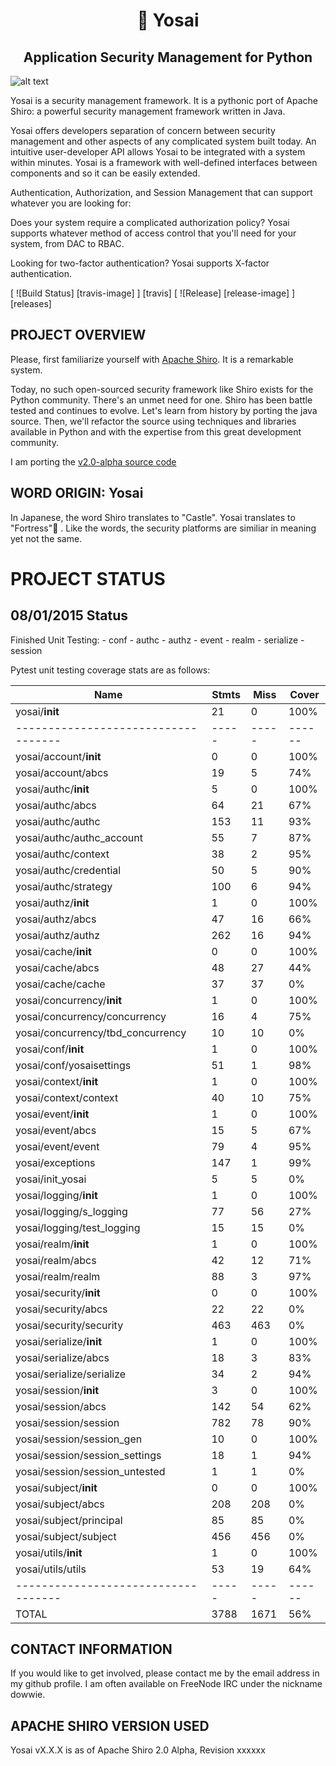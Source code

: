 <h1 align=center>🏯 Yosai</h1>
<h2 align=center>Application Security Management for Python</h2>

![alt text](http://i.imgur.com/QDhDfKN.jpg "Yosai 🏯 ")

Yosai is a security management framework.  It is a pythonic port of Apache Shiro: a powerful security management framework written in Java.

Yosai offers developers separation of concern between security management and other aspects of any complicated system built today.  An intuitive user-developer API allows Yosai to be integrated with a system within minutes.  Yosai is a framework with well-defined interfaces between components and so it can be easily extended.

Authentication, Authorization, and Session Management that can support whatever you are looking for:

Does your system require a complicated authorization policy? Yosai supports whatever method of access control that you'll need for your system, from DAC to RBAC.

Looking for two-factor authentication?  Yosai supports X-factor authentication.

[ ![Build Status] [travis-image] ] [travis]
[ ![Release] [release-image] ] [releases]


PROJECT OVERVIEW
-----------------------------------------------------------------------
Please, first familiarize yourself with [Apache Shiro](http://shiro.apache.org/).  It is a remarkable system.

Today, no such open-sourced security framework like Shiro exists for the Python community.  There's an unmet need for one.  Shiro has been battle tested and continues to evolve.  Let's learn from history by porting the java source.  Then, we'll refactor the source using techniques and libraries available in Python and with the expertise from this great development community.

I am porting the [v2.0-alpha source code](http://svn.apache.org/repos/asf/shiro/branches/2.0-api-design-changes/)


WORD ORIGIN:  Yosai
-----------------------------------------------------------------------
In Japanese, the word Shiro translates to "Castle".  Yosai translates to "Fortress"🏯  . Like the words, the security platforms are similiar in meaning yet not the same.



PROJECT STATUS
==============

08/01/2015 Status
-----------------
Finished Unit Testing:
    - conf
    - authc
    - authz
    - event
    - realm
    - serialize
    - session

Pytest unit testing coverage stats are as follows:

|Name                        |Stmts|Miss | Cover|
|----------------------------|-----|-----|------|
| yosai/__init__                    | 21  | 0   | 100% |
|-----------------------------------|-----|-----|------|
| yosai/account/__init__            | 0   | 0   | 100% |
| yosai/account/abcs                | 19  | 5   | 74%  |
| yosai/authc/__init__              | 5   | 0   | 100% |
| yosai/authc/abcs                  | 64  | 21  | 67%  |
| yosai/authc/authc                 | 153 | 11  | 93%  |
| yosai/authc/authc_account         | 55  | 7   | 87%  |
| yosai/authc/context               | 38  | 2   | 95%  |
| yosai/authc/credential            | 50  | 5   | 90%  |
| yosai/authc/strategy              | 100 | 6   | 94%  |
| yosai/authz/__init__              | 1   | 0   | 100% |
| yosai/authz/abcs                  | 47  | 16  | 66%  |
| yosai/authz/authz                 | 262 | 16  | 94%  |
| yosai/cache/__init__              | 0   | 0   | 100% |
| yosai/cache/abcs                  | 48  | 27  | 44%  |
| yosai/cache/cache                 | 37  | 37  | 0%   |
| yosai/concurrency/__init__        | 1   | 0   | 100% |
| yosai/concurrency/concurrency     | 16  | 4   | 75%  |
| yosai/concurrency/tbd_concurrency | 10  | 10  | 0%   |
| yosai/conf/__init__               | 1   | 0   | 100% |
| yosai/conf/yosaisettings          | 51  | 1   | 98%  |
| yosai/context/__init__            | 1   | 0   | 100% |
| yosai/context/context             | 40  | 10  | 75%  |
| yosai/event/__init__              | 1   | 0   | 100% |
| yosai/event/abcs                  | 15  | 5   | 67%  |
| yosai/event/event                 | 79  | 4   | 95%  |
| yosai/exceptions                  | 147 | 1   | 99%  |
| yosai/init_yosai                  | 5   | 5   | 0%   |
| yosai/logging/__init__            | 1   | 0   | 100% |
| yosai/logging/s_logging           | 77  | 56  | 27%  |
| yosai/logging/test_logging        | 15  | 15  | 0%   |
| yosai/realm/__init__              | 1   | 0   | 100% |
| yosai/realm/abcs                  | 42  | 12  | 71%  |
| yosai/realm/realm                 | 88  | 3   | 97%  |
| yosai/security/__init__           | 0   | 0   | 100% |
| yosai/security/abcs               | 22  | 22  | 0%   |
| yosai/security/security           | 463 | 463 | 0%   |
| yosai/serialize/__init__          | 1   | 0   | 100% |
| yosai/serialize/abcs              | 18  | 3   | 83%  |
| yosai/serialize/serialize         | 34  | 2   | 94%  |
| yosai/session/__init__            | 3   | 0   | 100% |
| yosai/session/abcs                | 142 | 54  | 62%  |
| yosai/session/session             | 782 | 78  | 90%  |
| yosai/session/session_gen         | 10  | 0   | 100% |
| yosai/session/session_settings    | 18  | 1   | 94%  |
| yosai/session/session_untested    | 1   | 1   | 0%   |
| yosai/subject/__init__            | 0   | 0   | 100% |
| yosai/subject/abcs                | 208 | 208 | 0%   |
| yosai/subject/principal           | 85  | 85  | 0%   |
| yosai/subject/subject             | 456 | 456 | 0%   |
| yosai/utils/__init__              | 1   | 0   | 100% |
| yosai/utils/utils                 | 53  | 19  | 64%  |
|-----------------------------------|-----|-----|------|
| TOTAL                             |3788 |1671 | 56%  |

            
CONTACT INFORMATION
-----------------------------------------------------------------------
If you would like to get involved, please contact me by the email address in my github profile.  I am often
available on FreeNode IRC under the nickname dowwie.

             
APACHE SHIRO VERSION USED
-----------------------------------------------------------------------
Yosai vX.X.X is as of Apache Shiro 2.0 Alpha, Revision xxxxxx      

